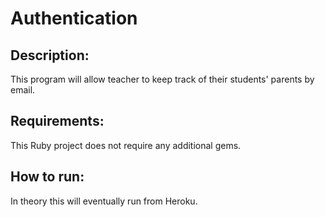 # Authentication

## Description:
This program will allow teacher to keep track of their students' parents by email.

## Requirements:
This Ruby project does not require any additional gems.

## How to run:
In theory this will eventually run from Heroku.


<!-- # authentication
Simple Homegrown Authentication
Deliverables

A Repository. Create a new github repository under your account. Commit often, not just at the end. Continue to #shipit!
A README. Doesn't have to be much, but it does have to exist. It must include at least one header and a link to your app running on Heroku.
A Working Rails app on Heroku.
(No test suite quite yet)
Requirements

Users who have not logged in should only be able to see the login page.
Teachers should be able to:
Log in using their e-mail address and password
Manage their list of parents (scaffold is fine if you want; this isn't the point of the assignment)
Change their own passwords
Change their name without changing their password at the same time
Log out
Teachers should NOT see other teachers' students

Normal Mode

You run a school, and you know that your teachers can't seem to keep track of parental e-mail addresses (or, if they can, they spend too much time on it). You want the teachers to be able to log into a simple system and create/update/delete parent e-mail addresses. For each parent, you need to keep track of the student name, the parent name, and the parent e-mail address.

In Normal Mode, you will have two models: Teacher and Parent. -->
